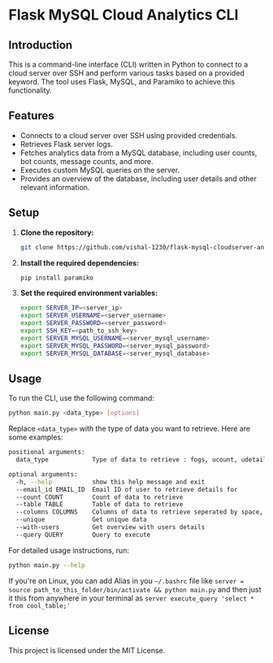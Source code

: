 # Flask MySQL Cloud Analytics CLI

## Introduction

This is a command-line interface (CLI) written in Python to connect to a cloud server over SSH and perform various tasks based on a provided keyword. The tool uses Flask, MySQL, and Paramiko to achieve this functionality.

## Features

- Connects to a cloud server over SSH using provided credentials.
- Retrieves Flask server logs.
- Fetches analytics data from a MySQL database, including user counts, bot counts, message counts, and more.
- Executes custom MySQL queries on the server.
- Provides an overview of the database, including user details and other relevant information.

## Setup

1. **Clone the repository:**

   ```bash
   git clone https://github.com/vishal-1230/flask-mysql-cloudserver-analytics-cli.git
   ```

2. **Install the required dependencies:**

   ```bash
   pip install paramiko
   ```

3. **Set the required environment variables:**

   ```bash
   export SERVER_IP=<server_ip>
   export SERVER_USERNAME=<server_username>
   export SERVER_PASSWORD=<server_password>
   export SSH_KEY=<path_to_ssh_key>
   export SERVER_MYSQL_USERNAME=<server_mysql_username>
   export SERVER_MYSQL_PASSWORD=<server_mysql_password>
   export SERVER_MYSQL_DATABASE=<server_mysql_database>
   ```

## Usage

To run the CLI, use the following command:

  ```bash
  python main.py <data_type> [options]
  ```

Replace ```<data_type>``` with the type of data you want to retrieve. Here are some examples:

```bash
positional arguments:
  data_type            Type of data to retrieve : fogs, ucount, udetails, bcount, mcount, chatted_people_count, users

optional arguments:
  -h, --help           show this help message and exit
  --email_id EMAIL_ID  Email ID of user to retrieve details for
  --count COUNT        Count of data to retrieve
  --table TABLE        Table of data to retrieve
  --columns COLUMNS    Columns of data to retrieve seperated by space, to be used with users & udetails
  --unique             Get unique data
  --with-users         Get overview with users details
  --query QUERY        Query to execute
```

For detailed usage instructions, run:
  ```bash
  python main.py --help
  ```

If you're on Linux, you can add Alias in you ```~/.bashrc``` file like ```server = source path_to_this_folder/bin/activate && python main.py``` and then just it this from anywhere in your terminal as ```server execute_query 'select * from cool_table;'```

## License

This project is licensed under the MIT License.
